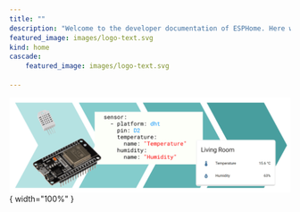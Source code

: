 ```yaml
---
title: ""
description: "Welcome to the developer documentation of ESPHome. Here will you most likely find everthing you need to know to create your own (external) component. And how to create a PR."
featured_image: images/logo-text.svg
kind: home
cascade:
    featured_image: images/logo-text.svg

---
```

![](assets/hero.png){ width="100%" }



